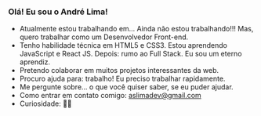 ### Olá! Eu sou o André Lima!

- Atualmente estou trabalhando em... Ainda não estou trabalhando!!! Mas, quero trabalhar como um Desenvolvedor Front-end.
- Tenho habilidade técnica em HTML5 e CSS3. Estou aprendendo JavaScript e React JS. Depois: rumo ao Full Stack. Eu sou um eterno aprendiz.
- Pretendo colaborar em muitos projetos interessantes da web.
- Procuro ajuda para: trabalho! Eu preciso trabalhar rapidamente.
- Me pergunte sobre... o que você quiser saber, se eu puder ajudar.
- Como entrar em contato comigo: aslimadev@gmail.com
- Curiosidade: 🤷‍♀️

